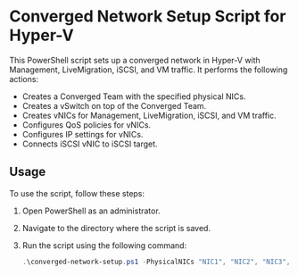 # Converged Network Setup Script for Hyper-V

This PowerShell script sets up a converged network in Hyper-V with Management, LiveMigration, iSCSI, and VM traffic. It performs the following actions:

- Creates a Converged Team with the specified physical NICs.
- Creates a vSwitch on top of the Converged Team.
- Creates vNICs for Management, LiveMigration, iSCSI, and VM traffic.
- Configures QoS policies for vNICs.
- Configures IP settings for vNICs.
- Connects iSCSI vNIC to iSCSI target.

## Usage

To use the script, follow these steps:

1. Open PowerShell as an administrator.
2. Navigate to the directory where the script is saved.
3. Run the script using the following command:

   ```powershell
   .\converged-network-setup.ps1 -PhysicalNICs "NIC1", "NIC2", "NIC3", "NIC4", "NIC5", "NIC6", "NIC7", "NIC8"
